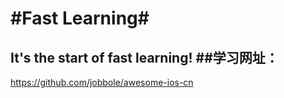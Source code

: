 #Fast Learning#
===============
It's the start of fast learning!
##学习网址：
-----------
https://github.com/jobbole/awesome-ios-cn
